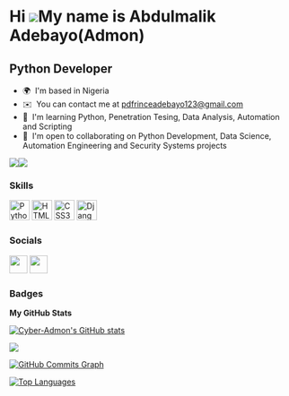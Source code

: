 Hi ![](https://user-images.githubusercontent.com/18350557/176309783-0785949b-9127-417c-8b55-ab5a4333674e.gif)My name is Abdulmalik Adebayo(Admon)
=================================================================================================================================================

Python Developer
----------------

* 🌍  I'm based in Nigeria
* ✉️  You can contact me at [pdfrinceadebayo123@gmail.com](mailto:pdfrinceadebayo123@gmail.com)
* 🧠  I'm learning Python, Penetration Tesing, Data Analysis, Automation and Scripting
* 🤝  I'm open to collaborating on Python Development, Data Science, Automation Engineering and Security Systems projects

<a href="https://www.github.com/Cyber-Admon" target="_blank" rel="noreferrer"><img
src="https://img.shields.io/github/followers/Cyber-Admon?logo=github&style=for-the-badge&color=000000&labelColor=14532d" /></a><a href="https://www.twitter.com/Cyber_Admon" target="_blank" rel="noreferrer"><img
src="https://img.shields.io/twitter/follow/Cyber_Admon?logo=twitter&style=for-the-badge&color=000000&labelColor=14532d"
/></a>

### Skills


<p align="left">
<a href="https://www.python.org/" target="_blank" rel="noreferrer"><img src="https://raw.githubusercontent.com/danielcranney/readme-generator/main/public/icons/skills/python-colored.svg" width="36" height="36" alt="Python" /></a>
<a href="https://developer.mozilla.org/en-US/docs/Glossary/HTML5" target="_blank" rel="noreferrer"><img src="https://raw.githubusercontent.com/danielcranney/readme-generator/main/public/icons/skills/html5-colored.svg" width="36" height="36" alt="HTML5" /></a>
<a href="https://www.w3.org/TR/CSS/#css" target="_blank" rel="noreferrer"><img src="https://raw.githubusercontent.com/danielcranney/readme-generator/main/public/icons/skills/css3-colored.svg" width="36" height="36" alt="CSS3" /></a>
<a href="https://www.djangoproject.com/" target="_blank" rel="noreferrer"><img src="https://raw.githubusercontent.com/danielcranney/readme-generator/main/public/icons/skills/django-colored.svg" width="36" height="36" alt="Django" /></a>
</p>


### Socials

<p align="left"> <a href="https://www.github.com/Cyber-Admon" target="_blank" rel="noreferrer"><img src="https://raw.githubusercontent.com/danielcranney/readme-generator/main/public/icons/socials/github.svg" width="32" height="32" /></a> <a href="https://www.twitter.com/Cyber_Admon" target="_blank" rel="noreferrer"><img src="https://raw.githubusercontent.com/danielcranney/readme-generator/main/public/icons/socials/twitter.svg" width="32" height="32" /></a></p>

### Badges

<b>My GitHub Stats</b>

<a href="http://www.github.com/Cyber-Admon"><img src="https://github-readme-stats.vercel.app/api?username=Cyber-Admon&show_icons=true&hide=&count_private=true&title_color=000000&text_color=ffffff&icon_color=000000&bg_color=14532d&hide_border=true&show_icons=true" alt="Cyber-Admon's GitHub stats" /></a>

<a href="http://www.github.com/Cyber-Admon"><img src="https://github-readme-streak-stats.herokuapp.com/?user=Cyber-Admon&stroke=ffffff&background=14532d&ring=000000&fire=000000&currStreakNum=ffffff&currStreakLabel=000000&sideNums=ffffff&sideLabels=ffffff&dates=ffffff&hide_border=true" /></a>

<a href="http://www.github.com/Cyber-Admon"><img src="https://github-readme-activity-graph.cyclic.app/graph?username=Cyber-Admon&bg_color=14532d&color=ffffff&line=000000&point=ffffff&area_color=14532d&area=true&hide_border=true&custom_title=GitHub%20Commits%20Graph" alt="GitHub Commits Graph" /></a>

<a href="https://github.com/Cyber-Admon" align="left"><img src="https://github-readme-stats.vercel.app/api/top-langs/?username=Cyber-Admon&langs_count=10&title_color=000000&text_color=ffffff&icon_color=000000&bg_color=14532d&hide_border=true&locale=en&custom_title=Top%20%Languages" alt="Top Languages" /></a>
